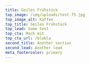 ```yaml
---
title: Geiles Frühstück
top_image: /img/uploads/test-f5.jpg
top_image_alt: Kaffee
top_title: Geiles Frühstück
top_lead: Some text
top_cta: Mach mit
top_cta_url: /blabla
second_title: Another section
second_lead: Another lead
meta_footercolor: primary
---
```


